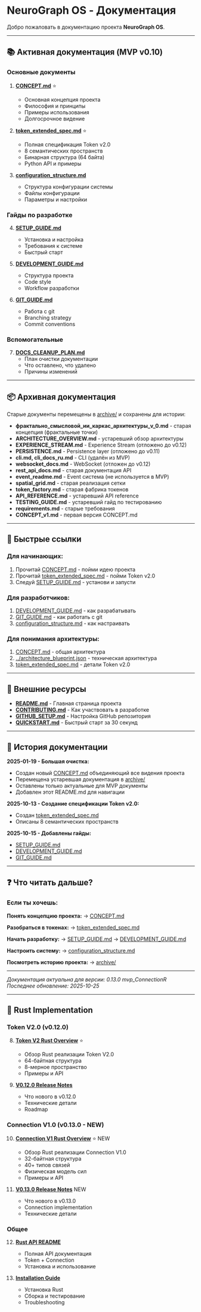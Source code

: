 # NeuroGraph OS - Документация

Добро пожаловать в документацию проекта **NeuroGraph OS**.

---

## 📚 Активная документация (MVP v0.10)

### Основные документы

1. **[CONCEPT.md](CONCEPT.md)** ⭐
   - Основная концепция проекта
   - Философия и принципы
   - Примеры использования
   - Долгосрочное видение

2. **[token_extended_spec.md](token_extended_spec.md)** ⭐
   - Полная спецификация Token v2.0
   - 8 семантических пространств
   - Бинарная структура (64 байта)
   - Python API и примеры

3. **[configuration_structure.md](configuration_structure.md)**
   - Структура конфигурации системы
   - Файлы конфигурации
   - Параметры и настройки

### Гайды по разработке

4. **[SETUP_GUIDE.md](SETUP_GUIDE.md)**
   - Установка и настройка
   - Требования к системе
   - Быстрый старт

5. **[DEVELOPMENT_GUIDE.md](DEVELOPMENT_GUIDE.md)**
   - Структура проекта
   - Code style
   - Workflow разработки

6. **[GIT_GUIDE.md](GIT_GUIDE.md)**
   - Работа с git
   - Branching strategy
   - Commit conventions

### Вспомогательные

7. **[DOCS_CLEANUP_PLAN.md](DOCS_CLEANUP_PLAN.md)**
   - План очистки документации
   - Что оставлено, что удалено
   - Причины изменений

---

## 📦 Архивная документация

Старые документы перемещены в [archive/](archive/) и сохранены для истории:

- **фрактально_смысловой_ии_каркас_архитектуры_v_0.md** - старая концепция (фрактальные точки)
- **ARCHITECTURE_OVERVIEW.md** - устаревший обзор архитектуры
- **EXPERIENCE_STREAM.md** - Experience Stream (отложено до v0.12)
- **PERSISTENCE.md** - Persistence layer (отложено до v0.11)
- **cli.md, cli_docs_ru.md** - CLI (удалён из MVP)
- **websocket_docs.md** - WebSocket (отложен до v0.12)
- **rest_api_docs.md** - старая документация API
- **event_readme.md** - Event система (не используется в MVP)
- **spatial_grid.md** - старая реализация сетки
- **token_factory.md** - старая фабрика токенов
- **API_REFERENCE.md** - устаревший API reference
- **TESTING_GUIDE.md** - устаревший гайд по тестированию
- **requirements.md** - старые требования
- **CONCEPT_v1.md** - первая версия CONCEPT.md

---

## 🚀 Быстрые ссылки

### Для начинающих:
1. Прочитай [CONCEPT.md](CONCEPT.md) - пойми идею проекта
2. Прочитай [token_extended_spec.md](token_extended_spec.md) - пойми Token v2.0
3. Следуй [SETUP_GUIDE.md](SETUP_GUIDE.md) - установи и запусти

### Для разработчиков:
1. [DEVELOPMENT_GUIDE.md](DEVELOPMENT_GUIDE.md) - как разрабатывать
2. [GIT_GUIDE.md](GIT_GUIDE.md) - как работать с git
3. [configuration_structure.md](configuration_structure.md) - как настраивать

### Для понимания архитектуры:
1. [CONCEPT.md](CONCEPT.md) - общая архитектура
2. [../architecture_blueprint.json](../architecture_blueprint.json) - техническая архитектура
3. [token_extended_spec.md](token_extended_spec.md) - детали Token v2.0

---

## 📖 Внешние ресурсы

- **[README.md](../README.md)** - Главная страница проекта
- **[CONTRIBUTING.md](../CONTRIBUTING.md)** - Как участвовать в разработке
- **[GITHUB_SETUP.md](../GITHUB_SETUP.md)** - Настройка GitHub репозитория
- **[QUICKSTART.md](../QUICKSTART.md)** - Быстрый старт за 30 секунд

---

## 🔄 История документации

**2025-01-19 - Большая очистка:**
- Создан новый [CONCEPT.md](CONCEPT.md) объединяющий все видения проекта
- Перемещена устаревшая документация в [archive/](archive/)
- Оставлены только актуальные для MVP документы
- Добавлен этот README.md для навигации

**2025-10-13 - Создание спецификации Token v2.0:**
- Создан [token_extended_spec.md](token_extended_spec.md)
- Описаны 8 семантических пространств

**2025-10-15 - Добавлены гайды:**
- [SETUP_GUIDE.md](SETUP_GUIDE.md)
- [DEVELOPMENT_GUIDE.md](DEVELOPMENT_GUIDE.md)
- [GIT_GUIDE.md](GIT_GUIDE.md)

---

## ❓ Что читать дальше?

### Если ты хочешь:

**Понять концепцию проекта:**
→ [CONCEPT.md](CONCEPT.md)

**Разобраться в токенах:**
→ [token_extended_spec.md](token_extended_spec.md)

**Начать разработку:**
→ [SETUP_GUIDE.md](SETUP_GUIDE.md) → [DEVELOPMENT_GUIDE.md](DEVELOPMENT_GUIDE.md)

**Настроить систему:**
→ [configuration_structure.md](configuration_structure.md)

**Посмотреть историю проекта:**
→ [archive/](archive/)

---

*Документация актуальна для версии: 0.13.0 mvp_ConnectionR*
*Последнее обновление: 2025-10-25*

---

## 🦀 Rust Implementation

### Token V2.0 (v0.12.0)

8. **[Token V2 Rust Overview](../TOKEN_V2_RUST.md)** ⭐
   - Обзор Rust реализации Token V2.0
   - 64-байтная структура
   - 8-мерное пространство
   - Примеры и API

9. **[V0.12.0 Release Notes](../V0.12.0_RELEASE_NOTES.md)**
   - Что нового в v0.12.0
   - Технические детали
   - Roadmap

### Connection V1.0 (v0.13.0 - NEW)

10. **[Connection V1 Rust Overview](../CONNECTION_V1_RUST.md)** ⭐ NEW
    - Обзор Rust реализации Connection V1.0
    - 32-байтная структура
    - 40+ типов связей
    - Физическая модель сил
    - Примеры и API

11. **[V0.13.0 Release Notes](../V0.13.0_RELEASE_NOTES.md)** NEW
    - Что нового в v0.13.0
    - Connection implementation
    - Технические детали

### Общее

12. **[Rust API README](../src/core_rust/README.md)**
    - Полная API документация
    - Token + Connection
    - Установка и использование

13. **[Installation Guide](../src/core_rust/INSTALL.md)**
    - Установка Rust
    - Сборка и тестирование
    - Troubleshooting
